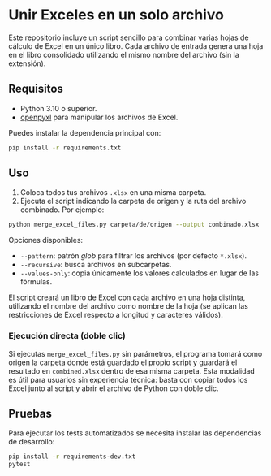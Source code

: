 # Unir Exceles en un solo archivo

Este repositorio incluye un script sencillo para combinar varias hojas de
cálculo de Excel en un único libro. Cada archivo de entrada genera una
hoja en el libro consolidado utilizando el mismo nombre del archivo (sin
la extensión).

## Requisitos

- Python 3.10 o superior.
- [openpyxl](https://openpyxl.readthedocs.io/) para manipular los
  archivos de Excel.

Puedes instalar la dependencia principal con:

```bash
pip install -r requirements.txt
```

## Uso

1. Coloca todos tus archivos `.xlsx` en una misma carpeta.
2. Ejecuta el script indicando la carpeta de origen y la ruta del archivo
   combinado. Por ejemplo:

```bash
python merge_excel_files.py carpeta/de/origen --output combinado.xlsx
```

Opciones disponibles:

- `--pattern`: patrón *glob* para filtrar los archivos (por defecto
  `*.xlsx`).
- `--recursive`: busca archivos en subcarpetas.
- `--values-only`: copia únicamente los valores calculados en lugar de
  las fórmulas.

El script creará un libro de Excel con cada archivo en una hoja distinta,
utilizando el nombre del archivo como nombre de la hoja (se aplican las
restricciones de Excel respecto a longitud y caracteres válidos).

### Ejecución directa (doble clic)

Si ejecutas `merge_excel_files.py` sin parámetros, el programa tomará como
origen la carpeta donde está guardado el propio script y guardará el
resultado en `combined.xlsx` dentro de esa misma carpeta. Esta modalidad es
útil para usuarios sin experiencia técnica: basta con copiar todos los
Excel junto al script y abrir el archivo de Python con doble clic.

## Pruebas

Para ejecutar los tests automatizados se necesita instalar las
dependencias de desarrollo:

```bash
pip install -r requirements-dev.txt
pytest
```